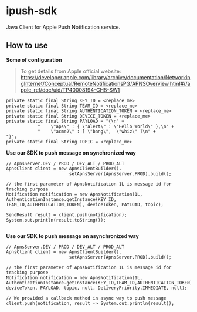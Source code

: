 # ipush-sdk
Java Client for Apple Push Notification service.

## How to use

**Some of configuration**

> To get details from Apple official website: <a>https://developer.apple.com/library/archive/documentation/NetworkingInternet/Conceptual/RemoteNotificationsPG/APNSOverview.html#//apple_ref/doc/uid/TP40008194-CH8-SW1</a>

```
private static final String KEY_ID = <replace_me>
private static final String TEAM_ID = <replace_me>
private static final String AUTHENTICATION_TOKEN = <replace_me>
private static final String DEVICE_TOKEN = <replace_me>
private static final String PAYLOAD = "{\n" +
            "    \"aps\" : { \"alert\" : \"Hello World\" },\n" +
            "    \"acme2\" : [ \"bang\",  \"whiz\" ]\n" +
"}";
private static final String TOPIC = <replace_me>

```


**Use our SDK to push message on synchronized way** 

```
// ApnsServer.DEV / PROD / DEV_ALT / PROD_ALT
ApnsClient client = new ApnsClientBuilder().
						setApnsServer(ApnsServer.PROD).build();

// the first parameter of ApnsNotification 1L is message id for tracking purpose
Notification notification = new ApnsNotification(1L, AuthenticationInstance.getInstance(KEY_ID, TEAM_ID,AUTHENTICATION_TOKEN), deviceToken, PAYLOAD, topic);

SendResult result = client.push(notification);
System.out.println(result.toString());
    
```

**Use our SDK to push message on asynchronized way** 

```
// ApnsServer.DEV / PROD / DEV_ALT / PROD_ALT
ApnsClient client = new ApnsClientBuilder().
						setApnsServer(ApnsServer.PROD).build();

// the first parameter of ApnsNotification 1L is message id for tracking purpose
Notification notification = new ApnsNotification(1L, AuthenticationInstance.getInstance(KEY_ID,TEAM_ID,AUTHENTICATION_TOKEN), deviceToken, PAYLOAD, topic, null, DeliveryPriority.IMMEDIATE, null);

// We provided a callback method in async way to push message
client.push(notification, result -> System.out.println(result));
        
    
```